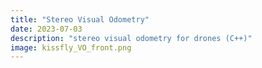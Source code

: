 ```yaml
---
title: "Stereo Visual Odometry"
date: 2023-07-03
description: "stereo visual odometry for drones (C++)"
image: kissfly_VO_front.png
---
```


<!-- https://github.com/xl-sr/hugo-academic-1/blob/master/archetypes/post/index.md -->
<!-- "KissFly France SAS" -->
